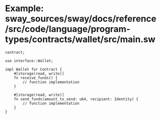 # Example: sway_sources/sway/docs/reference/src/code/language/program-types/contracts/wallet/src/main.sw

```sway
contract;

use interface::Wallet;

impl Wallet for Contract {
    #[storage(read, write)]
    fn receive_funds() {
        // function implementation
    }

    #[storage(read, write)]
    fn send_funds(amount_to_send: u64, recipient: Identity) {
        // function implementation
    }
}

```
